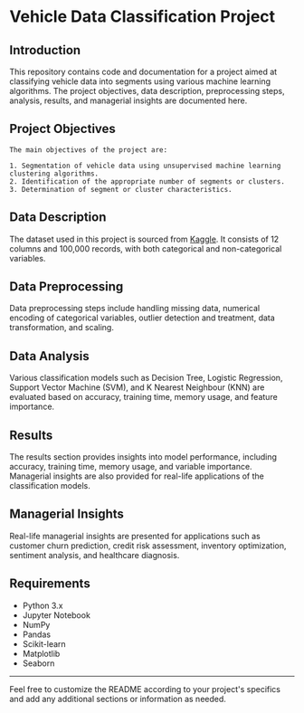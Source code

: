 # Vehicle Data Classification Project

## Introduction

This repository contains code and documentation for a project aimed at classifying vehicle data into segments using various machine learning algorithms. The project objectives, data description, preprocessing steps, analysis, results, and managerial insights are documented here.

## Project Objectives
```
The main objectives of the project are:

1. Segmentation of vehicle data using unsupervised machine learning clustering algorithms.
2. Identification of the appropriate number of segments or clusters.
3. Determination of segment or cluster characteristics.
```
## Data Description

The dataset used in this project is sourced from [Kaggle](https://www.kaggle.com/datasets/syedanwarafridi/vehicle-sales-data/data). It consists of 12 columns and 100,000 records, with both categorical and non-categorical variables.

## Data Preprocessing

Data preprocessing steps include handling missing data, numerical encoding of categorical variables, outlier detection and treatment, data transformation, and scaling.

## Data Analysis

Various classification models such as Decision Tree, Logistic Regression, Support Vector Machine (SVM), and K Nearest Neighbour (KNN) are evaluated based on accuracy, training time, memory usage, and feature importance.

## Results

The results section provides insights into model performance, including accuracy, training time, memory usage, and variable importance. Managerial insights are also provided for real-life applications of the classification models.

## Managerial Insights

Real-life managerial insights are presented for applications such as customer churn prediction, credit risk assessment, inventory optimization, sentiment analysis, and healthcare diagnosis.

## Requirements

- Python 3.x
- Jupyter Notebook
- NumPy
- Pandas
- Scikit-learn
- Matplotlib
- Seaborn

---

Feel free to customize the README according to your project's specifics and add any additional sections or information as needed.
